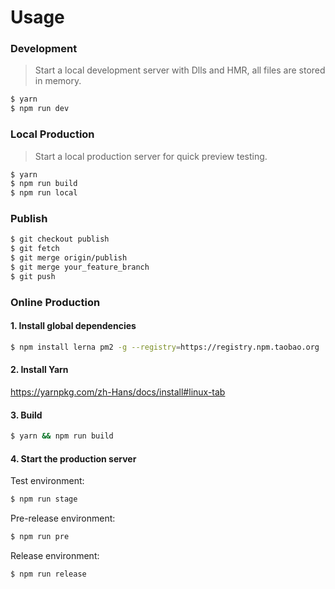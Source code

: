 # Usage

### Development

> Start a local development server with Dlls and HMR, all files are stored in memory.

```sh
$ yarn
$ npm run dev
```

### Local Production

> Start a local production server for quick preview testing.

```sh
$ yarn
$ npm run build
$ npm run local
```

### Publish

```sh
$ git checkout publish
$ git fetch
$ git merge origin/publish
$ git merge your_feature_branch
$ git push
```

### Online Production

#### 1. Install global dependencies

```sh
$ npm install lerna pm2 -g --registry=https://registry.npm.taobao.org
```

#### 2. Install Yarn

https://yarnpkg.com/zh-Hans/docs/install#linux-tab

#### 3. Build

```sh
$ yarn && npm run build
```

#### 4. Start the production server

Test environment:

```sh
$ npm run stage
```

Pre-release environment:

```sh
$ npm run pre
```

Release environment:

```sh
$ npm run release
```

